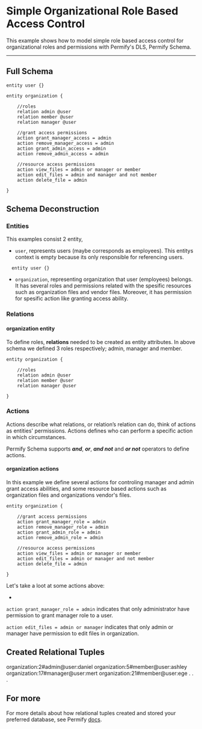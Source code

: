 # Simple Organizational Role Based Access Control

This example shows how to model simple role based access control for organizational roles and permissions with Permify's DLS, Permify Schema.

-------

## Full Schema

```perm
entity user {} 

entity organization {

    //roles 
    relation admin @user    
    relation member @user    
    relation manager @user    

    //grant access permissions
    action grant_manager_access = admin
    action remove_manager_access = admin
    action grant_admin_access = admin
    action remove_admin_access = admin

    //resource access permissions
    action view_files = admin or manager or member
    action edit_files = admin and manager and not member
    action delete_file = admin 

} 
```

## Schema Deconstruction

### Entities

This examples consist 2 entity, 

- `user`, represents users (maybe corresponds as employees). This entitys context is empty because its only responsible for referencing users.

```perm
  entity user {}
```

- `organization`, representing organization that user (employees) belongs. It has several roles and permissions related with the spesific resources such as organization files and vendor files. Moreover, it has permission for spesific action like granting access ability.

### Relations

#### organization entity

To define roles, **relations** needed to be created as entity attributes. In above schema we defined 3 roles respectively; admin, manager and member. 

```perm
entity organization {

    //roles 
    relation admin @user    
    relation member @user    
    relation manager @user    

}
```
### Actions

Actions describe what relations, or relation’s relation can do, think of actions as entities' permissions. Actions defines who can perform a specific action in which circumstances.

Permify Schema supports ***and***, ***or***, ***and not*** and ***or not*** operators to define actions. 

#### organization actions

In this example we define several actions for controling manager and admin grant access abilities, and some resource based 
actions such as organization files and organizations vendor's files.

```perm
entity organization {

    //grant access permissions
    action grant_manager_role = admin
    action remove_manager_role = admin
    action grant_admin_role = admin
    action remove_admin_role = admin

    //resource access permissions
    action view_files = admin or manager or member
    action edit_files = admin or manager and not member
    action delete_file = admin 

} 
```

Let's take a loot at some actions above:

- 

``action grant_manager_role = admin``
indicates that only administrator have permission to grant manager role to a user.


``action edit_files = admin or manager`` 
indicates that only admin or manager have permission to edit files in organization.


## Created Relational Tuples

organization:2#admin@user:daniel
organization:5#member@user:ashley
organization:17#manager@user:mert
organization:21#member@user:ege
.
.
.

## For more

For more details about how relational tuples created and stored your preferred database, see Permify [docs](https://docs.permify.co/docs/relational-tuples).



